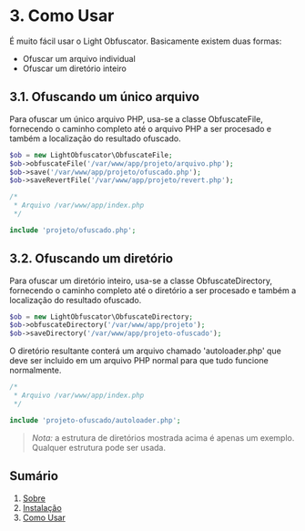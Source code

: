 # 3. Como Usar

É muito fácil usar o Light Obfuscator. Basicamente existem duas formas:

* Ofuscar um arquivo individual
* Ofuscar um diretório inteiro

## 3.1. Ofuscando um único arquivo

Para ofuscar um único arquivo PHP, usa-se a classe ObfuscateFile,
fornecendo o caminho completo até o arquivo PHP a ser procesado e também a localização do resultado ofuscado.

```php
$ob = new LightObfuscator\ObfuscateFile;
$ob->obfuscateFile('/var/www/app/projeto/arquivo.php');
$ob->save('/var/www/app/projeto/ofuscado.php');
$ob->saveRevertFile('/var/www/app/projeto/revert.php');
```

```php
/*
 * Arquivo /var/www/app/index.php
 */

include 'projeto/ofuscado.php';
```

## 3.2. Ofuscando um diretório

Para ofuscar um diretório inteiro, usa-se a classe ObfuscateDirectory,
fornecendo o caminho completo até o diretório a ser procesado e também a localização do resultado ofuscado.

```php
$ob = new LightObfuscator\ObfuscateDirectory;
$ob->obfuscateDirectory('/var/www/app/projeto');
$ob->saveDirectory('/var/www/app/projeto-ofuscado');
```

O diretório resultante conterá um arquivo chamado 'autoloader.php'
que deve ser incluido em um arquivo PHP normal para que tudo funcione normalmente.

```php
/*
 * Arquivo /var/www/app/index.php
 */

include 'projeto-ofuscado/autoloader.php';
```

> *Nota:* a estrutura de diretórios mostrada acima é apenas um exemplo. Qualquer estrutura pode ser usada.

## Sumário

1. [Sobre](01-About.md)
2. [Instalação](02-Installation.md)
3. [Como Usar](03-Usage.md)
